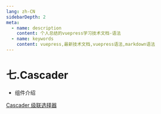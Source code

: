 ```yaml
---
lang: zh-CN
sidebarDepth: 2
meta:
  - name: description
    content: 个人总结的vuepress学习技术文档-语法
  - name: keywords
    content: vuepress,最新技术文档,vuepress语法,markdown语法
---
```


# 七.Cascader

- 组件介绍

[Cascader 级联选择器](https://element-plus.gitee.io/#/zh-CN/component/cascader)

